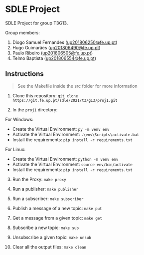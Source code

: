# SDLE Project

SDLE Project for group T3G13.

Group members:

1. Diogo Samuel Fernandes (up201806250@fe.up.pt)
2. Hugo Guimarães (up201806490@fe.up.pt)
3. Paulo Ribeiro (up201806505@fe.up.pt)
4. Telmo Baptista (up201806554@fe.up.pt)

## Instructions 

> See the Makefile inside the src folder for more information

1. Clone this repository:
   `git clone https://git.fe.up.pt/sdle/2021/t3/g13/proj1.git`

2. In the `proj1` directory:

For Windows:

- Create the Virtual Environment: `py -m venv env`
- Activate the Virtual Environment: `.\env\Scripts\activate.bat`
- Install the requirements: `pip install -r requirements.txt`

For Linux:

- Create the Virtual Environment: `python -m venv env`
- Activate the Virtual Environment: `source env/bin/activate`
- Install the requirements: `pip install -r requirements.txt`

3. Run the Proxy:
   `make proxy`

4. Run a publisher:
   `make publisher`

5. Run a subscriber:
   `make subscriber`

6. Publish a message of a new topic:
   `make put`

7. Get a message from a given topic:
   `make get`

8. Subscribe a new topic:
   `make sub`

9. Unsubscribe a given topic:
   `make unsub`

10. Clear all the output files:
   `make clean`